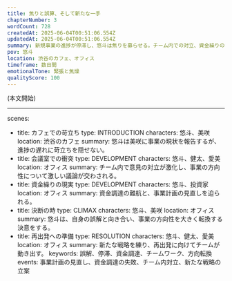 ```yaml
---
title: 焦りと誤算、そして新たな一手
chapterNumber: 3
wordCount: 728
createdAt: 2025-06-04T00:51:06.554Z
updatedAt: 2025-06-04T00:51:06.554Z
summary: 新規事業の進捗が停滞し、悠斗は焦りを募らせる。チーム内での対立、資金繰りの問題、そして自身の誤解が露呈し、彼は大きな決断を迫られる。
pov: 悠斗
location: 渋谷のカフェ、オフィス
timeframe: 数日間
emotionalTone: 緊張と焦燥
qualityScore: 100
---
```


(本文開始)

---
scenes:
  - title: カフェでの苛立ち
    type: INTRODUCTION
    characters: 悠斗、美咲
    location: 渋谷のカフェ
    summary: 悠斗は美咲に事業の現状を報告するが、進捗の遅れに苛立ちを隠せない。
  - title: 会議室での衝突
    type: DEVELOPMENT
    characters: 悠斗、健太、愛美
    location: オフィス
    summary: チーム内で意見の対立が激化し、事業の方向性について激しい議論が交わされる。
  - title: 資金繰りの現実
    type: DEVELOPMENT
    characters: 悠斗、投資家
    location: オフィス
    summary: 資金調達の難航と、事業計画の見直しを迫られる。
  - title: 決断の時
    type: CLIMAX
    characters: 悠斗、美咲
    location: オフィス
    summary: 悠斗は、自身の誤解と向き合い、事業の方向性を大きく転換する決意をする。
  - title: 再出発への準備
    type: RESOLUTION
    characters: 悠斗、健太、愛美
    location: オフィス
    summary: 新たな戦略を練り、再出発に向けてチームが動き出す。
keywords: 誤解、停滞、資金調達、チームワーク、方向転換
events: 事業計画の見直し、資金調達の失敗、チーム内対立、新たな戦略の立案